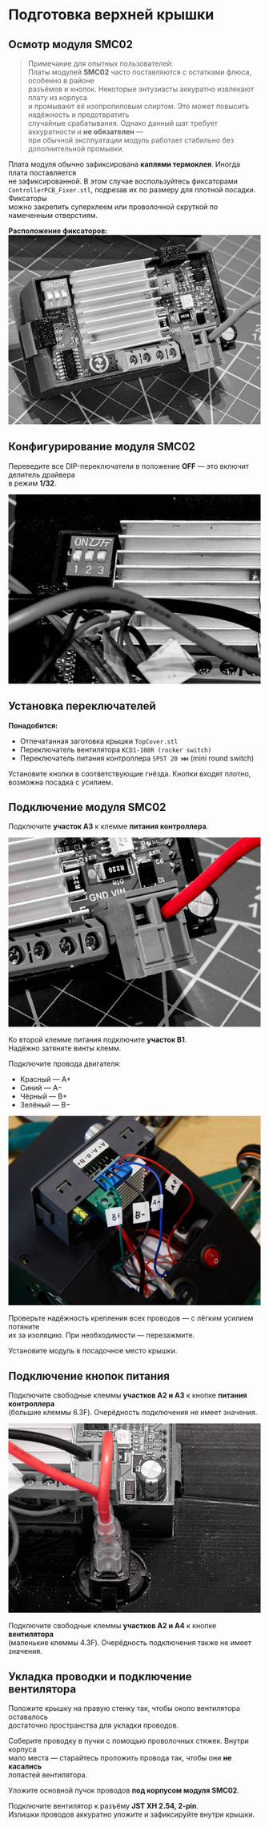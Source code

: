 # Подготовка верхней крышки

## Осмотр модуля SMC02

> Примечание для опытных пользователей:  
> Платы модулей **SMC02** часто поставляются с остатками флюса, особенно в районе  
> разъёмов и кнопок. Некоторые энтузиасты аккуратно извлекают плату из корпуса  
> и промывают её изопропиловым спиртом. Это может повысить надёжность и предотвратить  
> случайные срабатывания. Однако данный шаг требует аккуратности и **не обязателен** —  
> при обычной эксплуатации модуль работает стабильно без дополнительной промывки.

Плата модуля обычно зафиксирована **каплями термоклея**. Иногда плата поставляется  
не зафиксированной. В этом случае воспользуйтесь фиксаторами  
`ControllerPCB_Fixer.stl`, подрезав их по размеру для плотной посадки. Фиксаторы  
можно закрепить суперклеем или проволочной скруткой по намеченным отверстиям.

**Расположение фиксаторов:**  
![310_CoverMount_Stoppers_R5B4660.jpg](img/310_CoverMount_Stoppers_R5B4660.jpg)


## Конфигурирование модуля SMC02

Переведите все DIP-переключатели в положение **OFF** — это включит делитель драйвера  
в режим **1/32**.

![310_CoverMount_JumpersSMC02_R5B4664.jpg](img/310_CoverMount_JumpersSMC02_R5B4664.jpg)


## Установка переключателей

**Понадобится:**

- Отпечатанная заготовка крышки `TopCover.stl`
- Переключатель вентилятора `KCD1-108R (rocker switch)`
- Переключатель питания контроллера `SPST 20 мм` (mini round switch)

Установите кнопки в соответствующие гнёзда. Кнопки входят плотно,  
возможна посадка с усилием.


## Подключение модуля SMC02

Подключите **участок A3** к клемме **питания контроллера**.

![310_CoverMount_A3_R5B4660.jpg](img/310_CoverMount_A3_R5B4660.jpg)

Ко второй клемме питания подключите **участок B1**.  
Надёжно затяните винты клемм.

Подключите провода двигателя:

- Красный — A+  
- Синий — A−  
- Чёрный — B+  
- Зелёный — B−

![310_CoverMount_WareSMC02_R5B4663.jpg](img/310_CoverMount_WareSMC02_R5B4663.jpg)

Проверьте надёжность крепления всех проводов — с лёгким усилием потяните  
их за изоляцию. При необходимости — перезажмите.

Установите модуль в посадочное место крышки.


## Подключение кнопок питания

Подключите свободные клеммы **участков A2 и A3** к кнопке **питания контроллера**  
(большие клеммы 6.3F). Очерёдность подключения не имеет значения.

![310_CoverMount_A1_A2_R5B4664.jpg](img/310_CoverMount_A1_A2_R5B4664.jpg)

Подключите свободные клеммы **участков A2 и A4** к кнопке **вентилятора**  
(маленькие клеммы 4.3F). Очерёдность подключения также не имеет значения.


## Укладка проводки и подключение вентилятора

Положите крышку на правую стенку так, чтобы около вентилятора оставалось  
достаточно пространства для укладки проводов.

Соберите проводку в пучки с помощью проволочных стяжек. Внутри корпуса  
мало места — старайтесь проложить провода так, чтобы они **не касались**  
лопастей вентилятора.

Уложите основной пучок проводов **под корпусом модуля SMC02**.

Подключите вентилятор к разъёму **JST XH 2.54, 2-pin**.  
Излишки проводов аккуратно уложите и зафиксируйте внутри крышки.


